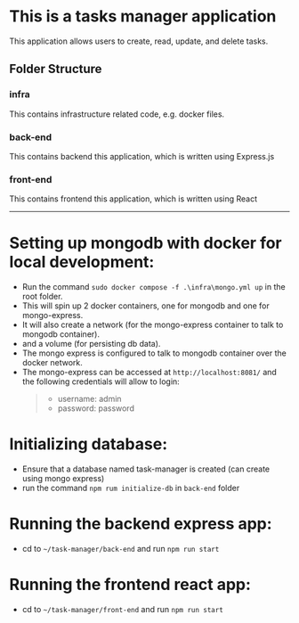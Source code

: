 # This is a tasks manager application

This application allows users to create, read, update, and delete tasks.

## Folder Structure

### **infra**

This contains infrastructure related code, e.g. docker files.

### **back-end**

This contains backend this application, which is written using Express.js

### **front-end**

This contains frontend this application, which is written using React

---

# Setting up mongodb with docker for local development:

- Run the command `sudo docker compose -f .\infra\mongo.yml up` in the root folder.
- This will spin up 2 docker containers, one for mongodb and one for mongo-express.
- It will also create a network (for the mongo-express container to talk to mongodb container).
- and a volume (for persisting db data).
- The mongo express is configured to talk to mongodb container over the docker network.
- The mongo-express can be accessed at `http://localhost:8081/` and the following credentials will allow to login:
  > - username: admin
  > - password: password

# Initializing database:

- Ensure that a database named task-manager is created (can create using mongo express)
- run the command `npm rum initialize-db` in `back-end` folder

# Running the backend express app:

- cd to `~/task-manager/back-end` and run `npm run start`

# Running the frontend react app:

- cd to `~/task-manager/front-end` and run `npm run start`
